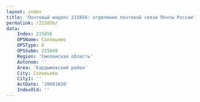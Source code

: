 ```yaml
---
layout: index
title: 'Почтовый индекс 215856: отделение почтовой связи Почты России'
permalink: /215856/
data:
    Index: 215856
    OPSName: Соловьево
    OPSType: О
    OPSSubm: 215849
    Region: 'Смоленская область'
    Autonom: ''
    Area: 'Кардымовский район'
    City: Соловьево
    City1: ''
    ActDate: '20001030'
    IndexOld: ''
---
```

